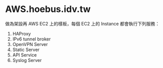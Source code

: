 # AWS.hoebus.idv.tw

做為架設再 AWS EC2 上的樣板，每個 EC2 上的 Instance 都會執行下列服務：

1. HAProxy
2. IPv6 tunnel broker
3. OpenVPN Server
4. Static Server
5. API Service
6. Syslog Server